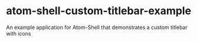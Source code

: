 atom-shell-custom-titlebar-example
==================================

An example application for Atom-Shell that demonstrates a custom titlebar with icons
